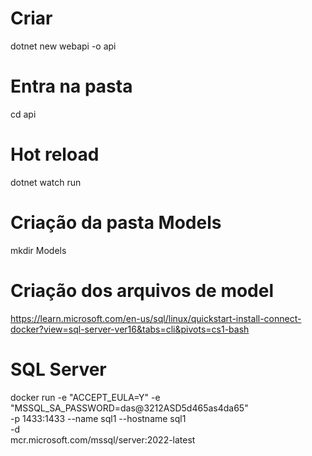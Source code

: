 # Criar
dotnet new webapi -o api

# Entra na pasta
cd api

# Hot reload
dotnet watch run

# Criação da pasta Models
mkdir Models

# Criação dos arquivos de model

https://learn.microsoft.com/en-us/sql/linux/quickstart-install-connect-docker?view=sql-server-ver16&tabs=cli&pivots=cs1-bash

# SQL Server
docker run -e "ACCEPT_EULA=Y" -e "MSSQL_SA_PASSWORD=das@3212ASD5d465as4da65" \
   -p 1433:1433 --name sql1 --hostname sql1 \
   -d \
   mcr.microsoft.com/mssql/server:2022-latest